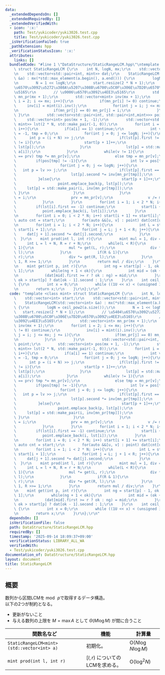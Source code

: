 ```yaml
---
data:
  _extendedDependsOn: []
  _extendedRequiredBy: []
  _extendedVerifiedWith:
  - icon: ':x:'
    path: Test/yukicoder/yuki3026.test.cpp
    title: Test/yukicoder/yuki3026.test.cpp
  _isVerificationFailed: true
  _pathExtension: hpp
  _verificationStatusIcon: ':x:'
  attributes:
    links: []
  bundledCode: "#line 1 \"DataStructure/StaticRangeLCM.hpp\"\ntemplate <class mint>\
    \ struct StaticRangeLCM {\r\n    int N, logN, mx;\r\n    std::vector<int> start;\r\
    \n    std::vector<std::pair<int, mint>> dat;\r\n    StaticRangeLCM(std::vector<int>\
    \ &a) : mx(*std::max_element(a.begin(), a.end())) {\r\n        logN = ceil_pow2(a.size());\r\
    \n        N = 1 << logN;\r\n        start.resize(2 * N + 1);\r\n        // \u5404\
    \u6570\u3092\u5272\u308A\u5207\u308B\u6700\u5C0F\u306E\u7D20\u6570\u3092\u4EE3\
    \u5165\r\n        // \u9006\u6570\u3092\u4EE3\u5165\r\n        std::vector<int>\
    \ mn_pr(mx + 1);\r\n        std::vector<mint> inv(mx + 1);\r\n        for(int\
    \ i = 2; i <= mx; i++){\r\n            if(mn_pr[i] != 0) continue;\r\n       \
    \     inv[i] = mint(i).inv();\r\n            for(int j = i; j <= mx; j += i){\r\
    \n                if(mn_pr[j] == 0) mn_pr[j] = i;\r\n            }\r\n       \
    \ }\r\n        std::vector<std::pair<int, std::pair<int,mint>>> point;\r\n   \
    \     std::vector<int> pos(mx + 1, -1);\r\n        std::vector<std::pair<int,\
    \ mint>> lst(2 * N, std::make_pair(-1, 0));\r\n        for(int i = 0; i < (int)(a.size());\
    \ i++){\r\n            if(a[i] == 1) continue;\r\n            int v = a[i], prv\
    \ = -1, tmp = 0;\r\n            for(int j = 0; j <= logN; j++){\r\n          \
    \      int p = (i + N) >> j;\r\n                if(lst[p].first != -1 && lst[p].first\
    \ != i){\r\n                    start[p + 1]++;\r\n                    point.emplace_back(p,\
    \ lst[p]);\r\n                }\r\n                lst[p] = std::make_pair(i,\
    \ a[i]);\r\n            }\r\n            while(v != 1){\r\n                if(mn_pr[v]\
    \ == prv) tmp *= mn_pr[v];\r\n                else tmp = mn_pr[v];\r\n       \
    \         if(pos[tmp] != -1){\r\n                    int lv = pos[tmp] + N;\r\n\
    \                    for(int j = 0; j <= logN; j++){\r\n                     \
    \   int p = lv >> j;\r\n                        if(lst[p].first == i){\r\n   \
    \                         lst[p].second *= inv[mn_pr[tmp]];\r\n              \
    \          }else{\r\n                            start[p + 1]++;\r\n         \
    \                   point.emplace_back(p, lst[p]);\r\n                       \
    \     lst[p] = std::make_pair(i, inv[mn_pr[tmp]]);\r\n                       \
    \ }\r\n                    }\r\n                }\r\n                pos[tmp]\
    \ = i;\r\n                prv = mn_pr[v];\r\n                v /= mn_pr[v];\r\n\
    \            }\r\n        }\r\n        for(int i = 1; i < 2 * N; i++){\r\n   \
    \         if(lst[i].first == -1) continue;\r\n            start[i + 1]++;\r\n\
    \            point.emplace_back(i, lst[i]);\r\n        }\r\n        dat.resize(point.size());\r\
    \n        for(int i = 0; i < 2 * N; i++) start[i + 1] += start[i];\r\n       \
    \ auto cnt = start;\r\n        for(auto &&[u, v] : point) dat[cnt[u]++] = v;\r\
    \n        for(int i = 1; i < 2 * N; i++){\r\n            int L = start[i], R =\
    \ start[i + 1];\r\n            for(int j = L; j + 1 < R; j++){\r\n           \
    \     dat[j + 1].second *= dat[j].second;\r\n            }\r\n        }\r\n  \
    \  }\r\n    mint prod(int l, int r){\r\n        mint mul = 1, div = 1;\r\n   \
    \     int L = l + N, R = r + N;\r\n        while(L < R){\r\n            if(L &\
    \ 1){\r\n                mul *= get(L, r);\r\n                div *= get(L++,\
    \ l);\r\n            }\r\n            if(R & 1){\r\n                mul *= get(--R,\
    \ r);\r\n                div *= get(R, l);\r\n            }\r\n            L >>=\
    \ 1, R >>= 1;\r\n        }\r\n        return mul / div;\r\n    }\r\n    private:\r\
    \n    mint get(int p, int r){\r\n        int ng = start[p] - 1, ok = start[p +\
    \ 1];\r\n        while(ng + 1 < ok){\r\n            int mid = (ok + ng) / 2;\r\
    \n            (dat[mid].first >= r ? ok : ng) = mid;\r\n        }\r\n        return\
    \ ok > start[p] ? dat[ok - 1].second : 1;\r\n    }\r\n    int ceil_pow2(int n)\
    \ {\r\n        int x = 0;\r\n        while ((1U << x) < (unsigned int)(n)) x++;\r\
    \n        return x;\r\n    }\r\n};\r\n"
  code: "template <class mint> struct StaticRangeLCM {\r\n    int N, logN, mx;\r\n\
    \    std::vector<int> start;\r\n    std::vector<std::pair<int, mint>> dat;\r\n\
    \    StaticRangeLCM(std::vector<int> &a) : mx(*std::max_element(a.begin(), a.end()))\
    \ {\r\n        logN = ceil_pow2(a.size());\r\n        N = 1 << logN;\r\n     \
    \   start.resize(2 * N + 1);\r\n        // \u5404\u6570\u3092\u5272\u308A\u5207\
    \u308B\u6700\u5C0F\u306E\u7D20\u6570\u3092\u4EE3\u5165\r\n        // \u9006\u6570\
    \u3092\u4EE3\u5165\r\n        std::vector<int> mn_pr(mx + 1);\r\n        std::vector<mint>\
    \ inv(mx + 1);\r\n        for(int i = 2; i <= mx; i++){\r\n            if(mn_pr[i]\
    \ != 0) continue;\r\n            inv[i] = mint(i).inv();\r\n            for(int\
    \ j = i; j <= mx; j += i){\r\n                if(mn_pr[j] == 0) mn_pr[j] = i;\r\
    \n            }\r\n        }\r\n        std::vector<std::pair<int, std::pair<int,mint>>>\
    \ point;\r\n        std::vector<int> pos(mx + 1, -1);\r\n        std::vector<std::pair<int,\
    \ mint>> lst(2 * N, std::make_pair(-1, 0));\r\n        for(int i = 0; i < (int)(a.size());\
    \ i++){\r\n            if(a[i] == 1) continue;\r\n            int v = a[i], prv\
    \ = -1, tmp = 0;\r\n            for(int j = 0; j <= logN; j++){\r\n          \
    \      int p = (i + N) >> j;\r\n                if(lst[p].first != -1 && lst[p].first\
    \ != i){\r\n                    start[p + 1]++;\r\n                    point.emplace_back(p,\
    \ lst[p]);\r\n                }\r\n                lst[p] = std::make_pair(i,\
    \ a[i]);\r\n            }\r\n            while(v != 1){\r\n                if(mn_pr[v]\
    \ == prv) tmp *= mn_pr[v];\r\n                else tmp = mn_pr[v];\r\n       \
    \         if(pos[tmp] != -1){\r\n                    int lv = pos[tmp] + N;\r\n\
    \                    for(int j = 0; j <= logN; j++){\r\n                     \
    \   int p = lv >> j;\r\n                        if(lst[p].first == i){\r\n   \
    \                         lst[p].second *= inv[mn_pr[tmp]];\r\n              \
    \          }else{\r\n                            start[p + 1]++;\r\n         \
    \                   point.emplace_back(p, lst[p]);\r\n                       \
    \     lst[p] = std::make_pair(i, inv[mn_pr[tmp]]);\r\n                       \
    \ }\r\n                    }\r\n                }\r\n                pos[tmp]\
    \ = i;\r\n                prv = mn_pr[v];\r\n                v /= mn_pr[v];\r\n\
    \            }\r\n        }\r\n        for(int i = 1; i < 2 * N; i++){\r\n   \
    \         if(lst[i].first == -1) continue;\r\n            start[i + 1]++;\r\n\
    \            point.emplace_back(i, lst[i]);\r\n        }\r\n        dat.resize(point.size());\r\
    \n        for(int i = 0; i < 2 * N; i++) start[i + 1] += start[i];\r\n       \
    \ auto cnt = start;\r\n        for(auto &&[u, v] : point) dat[cnt[u]++] = v;\r\
    \n        for(int i = 1; i < 2 * N; i++){\r\n            int L = start[i], R =\
    \ start[i + 1];\r\n            for(int j = L; j + 1 < R; j++){\r\n           \
    \     dat[j + 1].second *= dat[j].second;\r\n            }\r\n        }\r\n  \
    \  }\r\n    mint prod(int l, int r){\r\n        mint mul = 1, div = 1;\r\n   \
    \     int L = l + N, R = r + N;\r\n        while(L < R){\r\n            if(L &\
    \ 1){\r\n                mul *= get(L, r);\r\n                div *= get(L++,\
    \ l);\r\n            }\r\n            if(R & 1){\r\n                mul *= get(--R,\
    \ r);\r\n                div *= get(R, l);\r\n            }\r\n            L >>=\
    \ 1, R >>= 1;\r\n        }\r\n        return mul / div;\r\n    }\r\n    private:\r\
    \n    mint get(int p, int r){\r\n        int ng = start[p] - 1, ok = start[p +\
    \ 1];\r\n        while(ng + 1 < ok){\r\n            int mid = (ok + ng) / 2;\r\
    \n            (dat[mid].first >= r ? ok : ng) = mid;\r\n        }\r\n        return\
    \ ok > start[p] ? dat[ok - 1].second : 1;\r\n    }\r\n    int ceil_pow2(int n)\
    \ {\r\n        int x = 0;\r\n        while ((1U << x) < (unsigned int)(n)) x++;\r\
    \n        return x;\r\n    }\r\n};\r\n"
  dependsOn: []
  isVerificationFile: false
  path: DataStructure/StaticRangeLCM.hpp
  requiredBy: []
  timestamp: '2025-09-14 18:09:37+09:00'
  verificationStatus: LIBRARY_ALL_WA
  verifiedWith:
  - Test/yukicoder/yuki3026.test.cpp
documentation_of: DataStructure/StaticRangeLCM.hpp
layout: document
title: StaticRangeLCM
---
```


## 概要
数列から区間LCMを$\bmod\,p$で取得するデータ構造。<br>
以下の2つが制約となる。
- 更新がないこと
- 与える数列の上限を $M = \max A$ として $\Theta(M \log M)$ が間に合うこと

|関数名など|機能|計算量|
|---------|----|-----|
|`StaticRangeLCM<mint>(std::vector<int> a)`| 初期化。| $\text{O}(N \log N \log M)$ |
|`mint prod(int l, int r)`| $[l, r)$ についてのLCMを求める。| $\text{O}(\log^{2} N)$|
